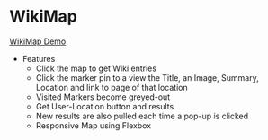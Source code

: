# WikiMap

[WikiMap Demo](https://tforward.github.io/wikiMap/)

- Features
  - Click the map to get Wiki entries
  - Click the marker pin to a view the Title, an Image, Summary, Location and link to page of that location
  - Visited Markers become greyed-out
  - Get User-Location button and results
  - New results are also pulled each time a pop-up is clicked
  - Responsive Map using Flexbox